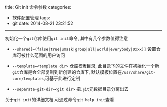 title: Git init 命令参数
categories:
  - 软件配置管理
tags:
  - git
date: 2014-08-21 23:21:52
---

初始化一个`git`仓库使用`git init`命令, 其中有几个参数值得注意

- `--shared[=(false|true|umask|group|all|world|everybody|0xxx)]`
设置仓库可被什么范围的用户访问

- `--template=<template dir>`
仓库模板目录, 此目录下的文件在初始化一个新`git`仓库是会全部复制到新创建的仓库下, 默认模板位置在`/usr/share/git-core/templates`,可基于此进行定制

- `--separate-git-dir=<git dir>`
把`.git`元数据目录分离出去

关于`git init`的详细文档,可通过命令`git help init`查看


<!-- more -->


